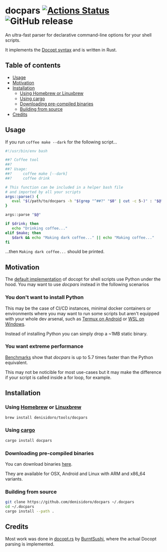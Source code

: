 # docpars [![Actions Status](https://github.com/denisidoro/docpars/workflows/CI/badge.svg)](https://github.com/denisidoro/docpars/actions) ![GitHub release](https://img.shields.io/github/v/release/denisidoro/docpars?include_prereleases)

An ultra-fast parser for declarative command-line options for your shell scripts.

It implements the [Docopt syntax](http://docopt.org/) and is written in Rust.

Table of contents
-----------------

   * [Usage](#usage)
   * [Motivation](#motivation)
   * [Installation](#installation)
      * [Using Homebrew or Linuxbrew](#using-homebrew-or-linuxbrew)
      * [Using cargo](#using-cargo)
      * [Downloading pre-compiled binaries](#downloading-pre-compiled-binaries)
      * [Building from source](#building-from-source)
   * [Credits](#credits)

Usage
------------

If you run `coffee make --dark` for the following script...
```bash
#!/usr/bin/env bash

##? Coffee tool
##?
##? Usage:
##?     coffee make [--dark]
##?     coffee drink

# This function can be included in a helper bash file 
# and imported by all your scripts
args::parse() {
   eval "$(/path/to/docpars -h "$(grep "^##?" "$0" | cut -c 5-)" : "$@")"
}

args::parse "$@"

if $drink; then
   echo "Drinking coffee..."
elif $make; then
   $dark && echo "Making dark coffee..." || echo "Making coffee..."
fi
```

...then `Making dark coffee...` should be printed.

Motivation
------------
The [default implementation](https://github.com/docopt/docopts) of docopt for shell scripts use Python under the hood. You may want to use *docpars* instead in the following scenarios

### You don't want to install Python

This may be the case of CI/CD instances, minimal docker containers or environments where you may want to run some scripts but aren't equipped with your whole dev arsenal, such as [Termux on Android](https://termux.com/) or [WSL on Windows](https://docs.microsoft.com/en-us/windows/wsl/install-win10).

Instead of installing Python you can simply drop a ~1MB static binary.

### You want extreme performance

[Benchmarks](https://github.com/denisidoro/docpars/blob/master/docs/benchmark.md) show that *docpars* is up to 5.7 times faster than the Python equivalent.

This may not be noticible for most use-cases but it may make the difference if your script is called inside a for loop, for example.

Installation
------------

### Using [Homebrew](http://brew.sh/) or [Linuxbrew](http://linuxbrew.sh/)

```sh
brew install denisidoro/tools/docpars
```

### Using [cargo](https://github.com/rust-lang/cargo)

```bash
cargo install docpars
```

### Downloading pre-compiled binaries

You can download binaries [here](https://github.com/denisidoro/docpars/releases/latest).

They are available for OSX, Android and Linux with ARM and x86_64 variants.

### Building from source

```bash
git clone https://github.com/denisidoro/docpars ~/.docpars
cd ~/.docpars
cargo install --path .
```

Credits
------------

Most work was done in [docopt.rs](https://github.com/docopt/docopt.rs) by [BurntSushi](https://github.com/BurntSushi), where the actual Docopt parsing is implemented.
